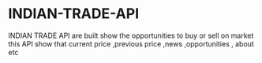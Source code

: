 # INDIAN-TRADE-API
INDIAN TRADE API are built show the opportunities to buy or sell on market this API show that current price ,previous price ,news ,opportunities , about  etc
